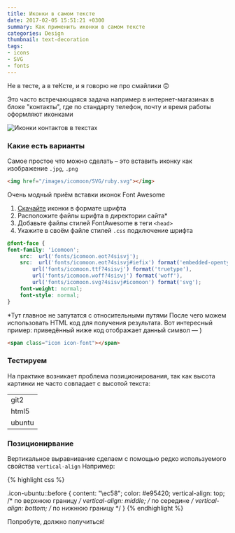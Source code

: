 ```yaml
---
title: Иконки в самом тексте
date: 2017-02-05 15:51:21 +0300
summary: Как применить иконки в самом тексте
categories: Design
thumbnail: text-decoration
tags: 
- icons
- SVG
- fonts
---
```


Не в тесте, а в теКсте, и я говорю не про смайлики 🙃

Это часто встречающаяся задача например в интернет-магазинах в блоке "контакты", где по стандарту телефон, почту и время работы оформляют иконками

![Иконки контактов в текстах ][1]

### Какие есть варианты

Самое простое что можно сделать – это вставить иконку как изображение `.jpg`, `.png`

```html
<img href="/images/icomoon/SVG/ruby.svg"></img>
```

Очень модный приём вставки иконок Font Awesome

1. [Скачайте][2] иконки в формате шрифта
2. Расположите файлы шрифта в директории сайта*
3. Добавьте файлы стилей FontAwesome в теги `<head>`
4. Укажите в своём файле стилей `.css` подключение шрифта

```css
@font-face {
font-family: 'icomoon';
    src:  url('fonts/icomoon.eot?4sisvj');
    src:  url('fonts/icomoon.eot?4sisvj#iefix') format('embedded-opentype'),
        url('fonts/icomoon.ttf?4sisvj') format('truetype'),
        url('fonts/icomoon.woff?4sisvj') format('woff'),
        url('fonts/icomoon.svg?4sisvj#icomoon') format('svg');
    font-weight: normal;
    font-style: normal;
}
```

*Тут главное не запутатся с относительными путями
После чего можем использовать HTML код для получения результата. Вот интересный пример: приведённый ниже код отображает данный символ — <span class="icon icon-font"></span>)

```html
<span class="icon icon-font"></span>
```

### Тестируем

На практике возникает проблема позиционирования, так как высота картинки не часто совпадает с высотой текста:

<table>
    <tr>
        <td><span class="icon icon-git2 i35">git2</span></td>
    </tr>
    <tr>
        <td><span class="icon icon-html5 i35">html5</span></td>
    </tr>
    <tr>
        <td><span class="icon icon-ubuntu i35">ubuntu</span></td>
    </tr>
</table>

### Позиционирвание

Вертикальное выравнивание сделаем с помощью редко используемого свойства `vertical-align`
Например:

{% highlight css %}

.icon-ubuntu::before {
    content: "\ec58";
    color: #e95420;
    vertical-align: top; /* по верхнюю границу */
    vertical-align: middle; /* по середине */
    vertical-align: bottom; /* по нижнюю границу */
}
{% endhighlight %}

Попробуте, должно получиться!

[1]: http://hosting.klimovproject.ru/imagehost/icons-on-site2.png
[2]: https://fontawesome.com/icons
[12]: https://image.prntscr.com/image/AVtDpnkURFq_5AtuxQUdqg.png
[15]: https://www.utf8icons.com/
[16]: /jekyll/2017/02/04/using-thumbnails/
[18]: http://hosting.klimovproject.ru/imagehost/brands.png
[19]: http://konpa.github.io/devicon/